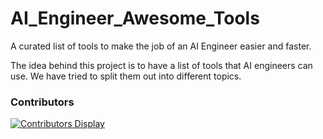 # AI_Engineer_Awesome_Tools

A curated list of tools to make the job of an AI Engineer easier and faster.

The idea behind this project is to have a list of tools that AI engineers can use. We have tried to split them out into different topics. 

### Contributors

[![Contributors Display](https://badges.pufler.dev/contributors/jobyid/AI_Engineer_Awesome_Tools?size=50&padding=5&bots=true)](https://github.com/jobyid/AI_Engineer_Awesome_Tools)
